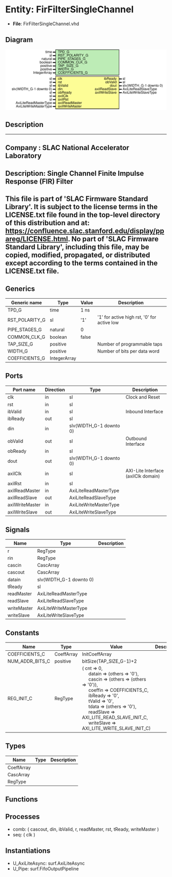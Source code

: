 # Entity: FirFilterSingleChannel

- **File**: FirFilterSingleChannel.vhd
## Diagram

![Diagram](FirFilterSingleChannel.svg "Diagram")
## Description

-----------------------------------------------------------------------------
 Company    : SLAC National Accelerator Laboratory
-----------------------------------------------------------------------------
 Description: Single Channel Finite Impulse Response (FIR) Filter
-----------------------------------------------------------------------------
 This file is part of 'SLAC Firmware Standard Library'.
 It is subject to the license terms in the LICENSE.txt file found in the
 top-level directory of this distribution and at:
    https://confluence.slac.stanford.edu/display/ppareg/LICENSE.html.
 No part of 'SLAC Firmware Standard Library', including this file,
 may be copied, modified, propagated, or distributed except according to
 the terms contained in the LICENSE.txt file.
-----------------------------------------------------------------------------
## Generics

| Generic name   | Type         | Value | Description                                  |
| -------------- | ------------ | ----- | -------------------------------------------- |
| TPD_G          | time         | 1 ns  |                                              |
| RST_POLARITY_G | sl           | '1'   |  '1' for active high rst, '0' for active low |
| PIPE_STAGES_G  | natural      | 0     |                                              |
| COMMON_CLK_G   | boolean      | false |                                              |
| TAP_SIZE_G     | positive     |       |  Number of programmable taps                 |
| WIDTH_G        | positive     |       |  Number of bits per data word                |
| COEFFICIENTS_G | IntegerArray |       |                                              |
## Ports

| Port name       | Direction | Type                    | Description                         |
| --------------- | --------- | ----------------------- | ----------------------------------- |
| clk             | in        | sl                      | Clock and Reset                     |
| rst             | in        | sl                      |                                     |
| ibValid         | in        | sl                      | Inbound Interface                   |
| ibReady         | out       | sl                      |                                     |
| din             | in        | slv(WIDTH_G-1 downto 0) |                                     |
| obValid         | out       | sl                      | Outbound Interface                  |
| obReady         | in        | sl                      |                                     |
| dout            | out       | slv(WIDTH_G-1 downto 0) |                                     |
| axilClk         | in        | sl                      | AXI-Lite Interface (axilClk domain) |
| axilRst         | in        | sl                      |                                     |
| axilReadMaster  | in        | AxiLiteReadMasterType   |                                     |
| axilReadSlave   | out       | AxiLiteReadSlaveType    |                                     |
| axilWriteMaster | in        | AxiLiteWriteMasterType  |                                     |
| axilWriteSlave  | out       | AxiLiteWriteSlaveType   |                                     |
## Signals

| Name        | Type                    | Description |
| ----------- | ----------------------- | ----------- |
| r           | RegType                 |             |
| rin         | RegType                 |             |
| cascin      | CascArray               |             |
| cascout     | CascArray               |             |
| datain      | slv(WIDTH_G-1 downto 0) |             |
| tReady      | sl                      |             |
| readMaster  | AxiLiteReadMasterType   |             |
| readSlave   | AxiLiteReadSlaveType    |             |
| writeMaster | AxiLiteWriteMasterType  |             |
| writeSlave  | AxiLiteWriteSlaveType   |             |
## Constants

| Name            | Type       | Value                                                                                                                                                                                                                                                                                                                                                                                                                                                                                                                                                                                                                                       | Description |
| --------------- | ---------- | ------------------------------------------------------------------------------------------------------------------------------------------------------------------------------------------------------------------------------------------------------------------------------------------------------------------------------------------------------------------------------------------------------------------------------------------------------------------------------------------------------------------------------------------------------------------------------------------------------------------------------------------- | ----------- |
| COEFFICIENTS_C  | CoeffArray |  InitCoeffArray                                                                                                                                                                                                                                                                                                                                                                                                                                                                                                                                                                                                                             |             |
| NUM_ADDR_BITS_C | positive   |  bitSize(TAP_SIZE_G-1)+2                                                                                                                                                                                                                                                                                                                                                                                                                                                                                                                                                                                                                    |             |
| REG_INIT_C      | RegType    |  (       cnt        => 0,<br><span style="padding-left:20px">       datain     => (others => '0'),<br><span style="padding-left:20px">       cascin     => (others => (others => '0')),<br><span style="padding-left:20px">       coeffin    => COEFFICIENTS_C,<br><span style="padding-left:20px">       ibReady    => '0',<br><span style="padding-left:20px">       tValid     => '0',<br><span style="padding-left:20px">       tdata      => (others => '0'),<br><span style="padding-left:20px">       readSlave  => AXI_LITE_READ_SLAVE_INIT_C,<br><span style="padding-left:20px">       writeSlave => AXI_LITE_WRITE_SLAVE_INIT_C) |             |
## Types

| Name       | Type | Description |
| ---------- | ---- | ----------- |
| CoeffArray |      |             |
| CascArray  |      |             |
| RegType    |      |             |
## Functions
## Processes
- comb: ( cascout, din, ibValid, r, readMaster, rst, tReady,
                   writeMaster )
- seq: ( clk )
## Instantiations

- U_AxiLiteAsync: surf.AxiLiteAsync
- U_Pipe: surf.FifoOutputPipeline
